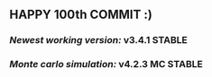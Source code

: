 ## HAPPY 100th COMMIT :)
### _Newest working version:_ v3.4.1 STABLE
### _Monte carlo simulation:_ v4.2.3 MC STABLE
